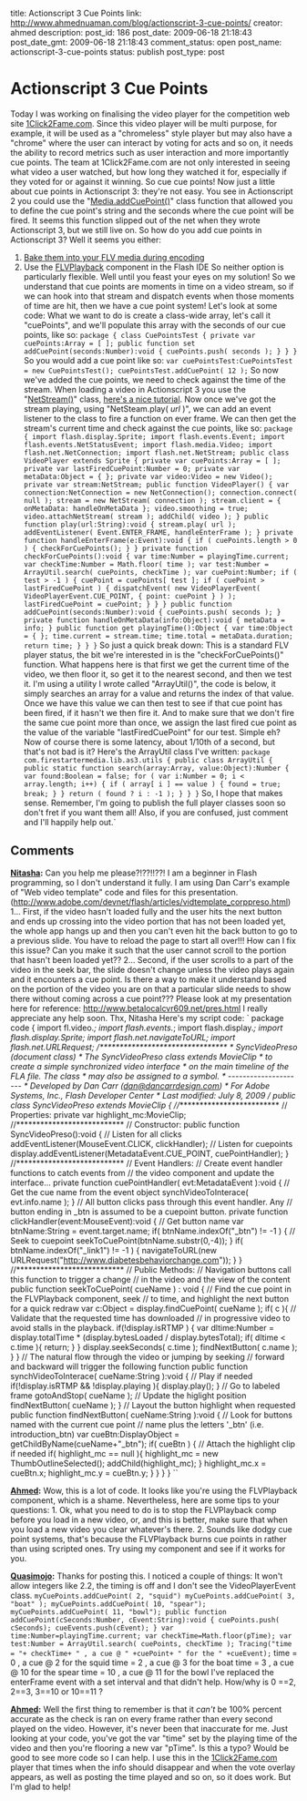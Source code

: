 title: Actionscript 3 Cue Points
link: http://www.ahmednuaman.com/blog/actionscript-3-cue-points/
creator: ahmed
description: 
post_id: 186
post_date: 2009-06-18 21:18:43
post_date_gmt: 2009-06-18 21:18:43
comment_status: open
post_name: actionscript-3-cue-points
status: publish
post_type: post

# Actionscript 3 Cue Points

Today I was working on finalising the video player for the competition web site [1Click2Fame.com](http://1Click2Fame.com). Since this video player will be multi purpose, for example, it will be used as a "chromeless" style player but may also have a "chrome" where the user can interact by voting for acts and so on, it needs the ability to record metrics such as user interaction and more importantly cue points. The team at 1Click2Fame.com are not only interested in seeing what video a user watched, but how long they watched it for, especially if they voted for or against it winning. So cue cue points! Now just a little about cue points in Actionscript 3: they're not easy. You see in Actionscript 2 you could use the "[Media.addCuePoint()](http://livedocs.adobe.com/flash/9.0/main/wwhelp/wwhimpl/common/html/wwhelp.htm?context=LiveDocs_Parts&file=00003236.html)" class function that allowed you to define the cue point's string and the seconds where the cue point will be fired. It seems this function slipped out of the net when they wrote Actionscript 3, but we still live on. So how do you add cue points in Actionscript 3? Well it seems you either: 

  1. [Bake them into your FLV media during encoding](http://help.adobe.com/en_US/AdobeMediaEncoder/4.0/WSC039D82B-0C0E-4c53-BEBA-4C6C4B400160.html)
  2. Use the [FLVPlayback](http://livedocs.adobe.com/flash/9.0/ActionScriptLangRefV3/fl/video/FLVPlayback.html) component in the Flash IDE
So neither option is particularly flexible. Well until you feast your eyes on my solution! So we understand that cue points are moments in time on a video stream, so if we can hook into that stream and dispatch events when those moments of time are hit, then we have a cue point system! Let's look at some code: What we want to do is create a class-wide array, let's call it "cuePoints", and we'll populate this array with the seconds of our cue points, like so: ` package { class CuePointsTest { private var cuePoints:Array = [ ]; public function set addCuePoint(seconds:Number):void { cuePoints.push( seconds ); } } } ` So you would add a cue point like so: ` var cuePointsTest:CuePointsTest = new CuePointsTest(); cuePointsTest.addCuePoint( 12 ); ` So now we've added the cue points, we need to check against the time of the stream. When loading a video in Actionscript 3 you use the "[NetStream()](http://livedocs.adobe.com/flash/9.0/ActionScriptLangRefV3/flash/net/NetStream.html)" class, [here's a nice tutorial](http://kriggio.wordpress.com/2007/06/06/a-super-simple-flv-player-using-actionscript-30/). Now once we've got the stream playing, using "NetSteam.play( _url_ )", we can add an event listener to the class to fire a function on ever frame. We can then get the stream's current time and check against the cue points, like so: ` package { import flash.display.Sprite; import flash.events.Event; import flash.events.NetStatusEvent; import flash.media.Video; import flash.net.NetConnection; import flash.net.NetStream; public class VideoPlayer extends Sprite { private var cuePoints:Array = [ ]; private var lastFiredCuePoint:Number = 0; private var metaData:Object = { }; private var video:Video = new Video(); private var stream:NetStream; public function VideoPlayer() { var connection:NetConnection = new NetConnection(); connection.connect( null ); stream = new NetStream( connection ); stream.client = { onMetaData: handleOnMetaData }; video.smoothing = true; video.attachNetStream( stream ); addChild( video ); } public function play(url:String):void { stream.play( url ); addEventListener( Event.ENTER_FRAME, handleEnterFrame ); } private function handleEnterFrame(e:Event):void { if ( cuePoints.length > 0 ) { checkForCuePoints(); } } private function checkForCuePoints():void { var time:Number = playingTime.current; var checkTime:Number = Math.floor( time ); var test:Number = ArrayUtil.search( cuePoints, checkTime ); var cuePoint:Number; if ( test > -1 ) { cuePoint = cuePoints[ test ]; if ( cuePoint > lastFiredCuePoint ) { dispatchEvent( new VideoPlayerEvent( VideoPlayerEvent.CUE_POINT, { point: cuePoint } ) ); lastFiredCuePoint = cuePoint; } } } public function addCuePoint(seconds:Number):void { cuePoints.push( seconds ); } private function handleOnMetaData(info:Object):void { metaData = info; } public function get playingTime():Object { var time:Object = { }; time.current = stream.time; time.total = metaData.duration; return time; } } } ` So just a quick break down: This is a standard FLV player status, the bit we're interested in is the "checkForCuePoints()" function. What happens here is that first we get the current time of the video, we then floor it, so get it to the nearest second, and then we test it. I'm using a utility I wrote called "ArrayUtil()", the code is below, it simply searches an array for a value and returns the index of that value. Once we have this value we can then test to see if that cue point has been fired, if it hasn't we then fire it. And to make sure that we don't fire the same cue point more than once, we assign the last fired cue point as the value of the variable "lastFiredCuePoint" for our test. Simple eh? Now of course there is some latency, about 1/10th of a second, but that's not bad is it? Here's the ArrayUtil class I've written: ` package com.firestartermedia.lib.as3.utils { public class ArrayUtil { public static function search(array:Array, value:Object):Number { var found:Boolean = false; for ( var i:Number = 0; i < array.length; i++) { if ( array[ i ] == value ) { found = true; break; } } return ( found ? i : -1 ); } } } ` So, I hope that makes sense. Remember, I'm going to publish the full player classes soon so don't fret if you want them all! Also, if you are confused, just comment and I'll happily help out.`

## Comments

**[Nitasha](#148 "2009-08-14 18:15:54"):** Can you help me please?!??!!??! I am a beginner in Flash programming, so I don't understand it fully. I am using Dan Carr's example of "Web video template" code and files for this presentation. (http://www.adobe.com/devnet/flash/articles/vidtemplate_corppreso.html) 1... First, if the video hasn't loaded fully and the user hits the next button and ends up crossing into the video portion that has not been loaded yet, the whole app hangs up and then you can't even hit the back button to go to a previous slide. You have to reload the page to start all over!!! How can I fix this issue? Can you make it such that the user cannot scroll to the portion that hasn't been loaded yet?? 2... Second, if the user scrolls to a part of the video in the seek bar, the slide doesn't change unless the video plays again and it encounters a cue point. Is there a way to make it understand based on the portion of the video you are on that a particular slide needs to show there without coming across a cue point??? Please look at my presentation here for reference: http://www.betalocalcvr609.net/pres.html I really appreciate any help soon. Thx, Nitasha Here's my script code: ` package code { import fl.video.*; import flash.events.*; import flash.display.*; import flash.display.Sprite; import flash.net.navigateToURL; import flash.net.URLRequest; /******************************** * SyncVideoPreso (document class) * The SyncVideoPreso class extends MovieClip * to create a simple synchronized video interface * on the main timeline of the FLA file. The class * may also be assigned to a symbol. * --------------------- * Developed by Dan Carr (dan@dancarrdesign.com) * For Adobe Systems, Inc., Flash Developer Center * Last modified: July 8, 2009 */ public class SyncVideoPreso extends MovieClip { //*************************** // Properties: private var highlight_mc:MovieClip; //*************************** // Constructor: public function SyncVideoPreso():void { // Listen for all clicks addEventListener(MouseEvent.CLICK, clickHandler); // Listen for cuepoints display.addEventListener(MetadataEvent.CUE_POINT, cuePointHandler); } //*************************** // Event Handlers: // Create event handler functions to catch events from // the video component and update the interface... private function cuePointHandler( evt:MetadataEvent ):void { // Get the cue name from the event object synchVideoToInterace( evt.info.name ); } // All button clicks pass through this event handler. Any // button ending in _btn is assumed to be a cuepoint button. private function clickHandler(event:MouseEvent):void { // Get button name var btnName:String = event.target.name; if( btnName.indexOf("_btn") != -1 ) { // Seek to cuepoint seekToCuePoint(btnName.substr(0,-4)); } if( btnName.indexOf("_link1") != -1 ) { navigateToURL(new URLRequest("http://www.diabetesbehaviorchange.com")); } } //*************************** // Public Methods: // Navigation buttons call this function to trigger a change // in the video and the view of the content public function seekToCuePoint( cueName ) : void { // Find the cue point in the FLVPlayback component, seek // to time, and highlight the next button for a quick redraw var c:Object = display.findCuePoint( cueName ); if( c ){ // Validate that the requested time has downloaded // in progressive video to avoid stalls in the playback. if(!display.isRTMP ) { var dltime:Number = display.totalTime * (display.bytesLoaded / display.bytesTotal); if( dltime < c.time ){ return; } } display.seekSeconds( c.time ); findNextButton( c.name ); } } // The natural flow through the video or jumping by seeking // forward and backward will trigger the following function public function synchVideoToInterace( cueName:String ):void { // Play if needed if(!display.isRTMP && !display.playing ){ display.play(); } // Go to labeled frame gotoAndStop( cueName ); // Update the higlight position findNextButton( cueName ); } // Layout the button highlight when requested public function findNextButton( cueName:String ):void { // Look for buttons named with the current cue point // name plus the letters '_btn' (i.e. introduction_btn) var cueBtn:DisplayObject = getChildByName(cueName+"_btn"); if( cueBtn ) { // Attach the highlight clip if needed if( highlight_mc == null ){ highlight_mc = new ThumbOutlineSelected(); addChild(highlight_mc); } highlight_mc.x = cueBtn.x; highlight_mc.y = cueBtn.y; } } } } ``

**[Ahmed](#151 "2009-08-18 13:18:41"):** Wow, this is a lot of code. It looks like you're using the FLVPlayback component, which is a shame. Nevertheless, here are some tips to your questions: 1. Ok, what you need to do is to stop the FLVPlayback comp before you load in a new video, or, and this is better, make sure that when you load a new video you clear whatever's there. 2. Sounds like dodgy cue point systems, that's because the FLVPlayback burns cue points in rather than using scripted ones. Try using my component and see if it works for you.

**[Quasimojo](#155 "2009-08-20 21:41:25"):** Thanks for posting this. I noticed a couple of things: It won't allow integers like 2.2, the timing is off and I don't see the VideoPlayerEvent class. ` myCuePoints.addCuePoint( 2, "squid") myCuePoints.addCuePoint( 3, "boat" ); myCuePoints.addCuePoint( 10, "spear"); myCuePoints.addCuePoint( 11, "bowl"); public function addCuePoint(cSeconds:Number, cEvent:String):void { cuePoints.push( cSeconds); cueEvents.push(cEvent); } var time:Number=playingTime.current; var checkTime=Math.floor(pTime); var test:Number = ArrayUtil.search( cuePoints, checkTime ); Tracing("time = "+ checkTime+ " , a cue @ " +cuePoint+ " for the " +cueEvent); ` time = 0 , a cue @ 2 for the squid time = 2 , a cue @ 3 for the boat time = 3 , a cue @ 10 for the spear time = 10 , a cue @ 11 for the bowl I've replaced the enterFrame event with a set interval and that didn't help. How/why is 0 ==2, 2==3, 3==10 or 10==11 ?

**[Ahmed](#156 "2009-08-21 07:17:58"):** Well the first thing to remember is that it _can't_ be 100% percent accurate as the check is ran on every frame rather than every second played on the video. However, it's never been that inaccurate for me. Just looking at your code, you've got the var "time" set by the playing time of the video and then you're flooring a new var "pTime". Is this a typo? Would be good to see more code so I can help. I use this in the [1Click2Fame.com](http://1click2fame.com) player that times when the info should disappear and when the vote overlay appears, as well as posting the time played and so on, so it does work. But I'm glad to help!

